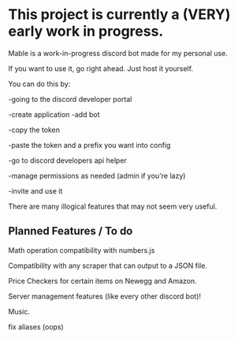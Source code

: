 # This project is currently a (VERY) early work in progress.

Mable is a work-in-progress discord bot made for my personal use.

If you want to use it, go right ahead. Just host it yourself.


You can do this by:

-going to the discord developer portal

-create application
-add bot

-copy the token

-paste the token and a prefix you want into config

-go to discord developers api helper

-manage permissions as needed (admin if you're lazy)

-invite and use it


There are many illogical features that may not seem very useful.

## Planned Features / To do

Math operation compatibility with numbers.js

Compatibility with any scraper that can output to a JSON file.

Price Checkers for certain items on Newegg and Amazon.

Server management features (like every other discord bot)!

Music.

fix aliases (oops)
